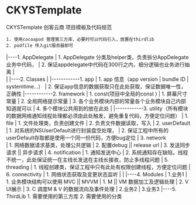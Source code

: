 # CKYSTemplate
CKYSTemplate
创客云商
项目模板及代码规范

    1. 使用cocoapod 管理第三方库，必要时可以代码引入，放置在thirdlib
    2. podfile 传入git服务器即可
    
    
|----1. AppDelegate
|                               1. AppDelegate 分类及helper类，负责拆分AppDelegate业务中代码，
|                               2. 保证appdelegate中代码在300行之内，细分逻辑也业务进行抽离
|             
|
|----2. Classes
             | 
             |------------1. app
             |                          1. app 信息（app version | bundle ID  | systemtime...）
             |                           2. 保证app信息的数据获取只在此处获取，保证数据唯一性，正确性
             |------------2. framework
             |                            1. const(项目中全局的const )
             |                                 1. 屏幕尺寸常量
             |                                  2. 全局网络提示常量
             |                                  3. 各个业务模块内部的常量各个业务模块自己内部知道就可以
             |                                  4. 多个模块公共用到的放在此处
             |
             |------------3. utility（所有模块的数据网络通知线程处理都必须由此处触发，避免重复代码，方便定位问题）
             |                           1. file
             |                                   1. 文件处理类，负责创建文件
             |                                   2. 负责文件数据读取，写入
             |                           2. userDefault
             |                                   1. 对系统的NSUserDefault进行封装盘空处理，
             |                                   2. 保证工程中所有的userDefault存取都是使用一个同一份代码，方便bug定位
             |                           3. network             
             |                                  1. 网络数据请求基类，处理公共逻辑
             |                                   2. 配置debug || release url
             |                                   3. 发送同步请求 || 异步请求
             |                          4. notification 
             |                                    1. 通知发送中心
             |                                    2. 系统通知存在缺陷，线程不统一，此处保证统一在主线长发送在主线长接收，防止多线程问题
             |                           5. threading
             |                                    1. 线程创建类，保证工程中只有此处有权限创建线程，方便定位问题
             |                           6. connectivity
             |                                    1. 网络状态获取及变更状态监听
             |
             |
             |----4. Modules
             |               1.业务1
             |                  1. 业务模块结构可以使用 MVC || MVVM
             |                          1. M || VM 数据加工及逻辑处理
             |                          2. V UI展示
             |                          3. C 调度M & V 的数据流向及事件处理
             |               2.业务2
             |               3.业务3
             |----5. ThirdLib
                        1. 需要使用的第三方库
                        2. 需要使用的分类


